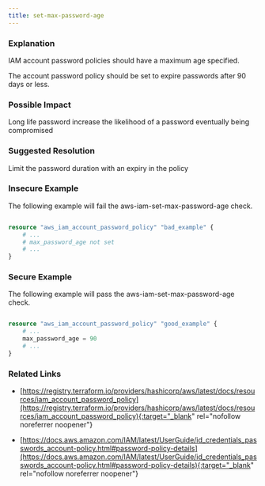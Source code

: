 ```yaml
---
title: set-max-password-age
---
```


### Explanation

IAM account password policies should have a maximum age specified. 
		
The account password policy should be set to expire passwords after 90 days or less.

### Possible Impact
Long life password increase the likelihood of a password eventually being compromised

### Suggested Resolution
Limit the password duration with an expiry in the policy


### Insecure Example

The following example will fail the aws-iam-set-max-password-age check.

```terraform

resource "aws_iam_account_password_policy" "bad_example" {
	# ...
	# max_password_age not set
	# ...
}
```



### Secure Example

The following example will pass the aws-iam-set-max-password-age check.

```terraform

resource "aws_iam_account_password_policy" "good_example" {
	# ...
	max_password_age = 90
	# ...
}
```




### Related Links


- [https://registry.terraform.io/providers/hashicorp/aws/latest/docs/resources/iam_account_password_policy](https://registry.terraform.io/providers/hashicorp/aws/latest/docs/resources/iam_account_password_policy){:target="_blank" rel="nofollow noreferrer noopener"}

- [https://docs.aws.amazon.com/IAM/latest/UserGuide/id_credentials_passwords_account-policy.html#password-policy-details](https://docs.aws.amazon.com/IAM/latest/UserGuide/id_credentials_passwords_account-policy.html#password-policy-details){:target="_blank" rel="nofollow noreferrer noopener"}


